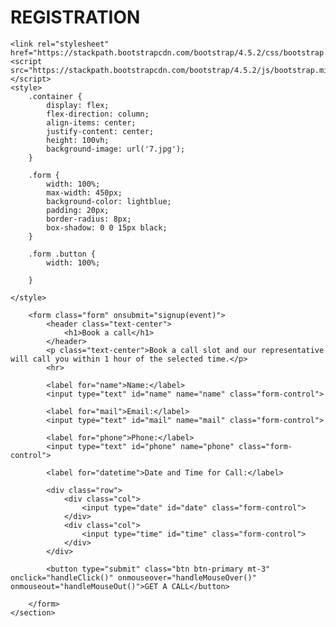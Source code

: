 # REGISTRATION
<!DOCTYPE html>
<html lang="en">

<head>
    <meta charset="UTF-8">
    <meta http-equiv="X-UA-Compatible" content="IE=edge">
    <meta name="viewport" content="width=device-width, initial-scale=1.0">
    <title>REGISTRATION FORM</title>
  

    <link rel="stylesheet" href="https://stackpath.bootstrapcdn.com/bootstrap/4.5.2/css/bootstrap.min.css">
    <script src="https://stackpath.bootstrapcdn.com/bootstrap/4.5.2/js/bootstrap.min.js"></script>
    <style>
        .container {
            display: flex;
            flex-direction: column;
            align-items: center;
            justify-content: center;
            height: 100vh;
            background-image: url('7.jpg');
        }

        .form {
            width: 100%;
            max-width: 450px;
            background-color: lightblue;
            padding: 20px;
            border-radius: 8px;
            box-shadow: 0 0 15px black;
        }

        .form .button {
            width: 100%;
            
        }
       
    </style>
</head>

<body>
    <section class="container">

        <form class="form" onsubmit="signup(event)">
            <header class="text-center">
                <h1>Book a call</h1>
            </header>
            <p class="text-center">Book a call slot and our representative will call you within 1 hour of the selected time.</p>
            <hr>

            <label for="name">Name:</label>
            <input type="text" id="name" name="name" class="form-control">

            <label for="mail">Email:</label>
            <input type="text" id="mail" name="mail" class="form-control">

            <label for="phone">Phone:</label>
            <input type="text" id="phone" name="phone" class="form-control">

            <label for="datetime">Date and Time for Call:</label>

            <div class="row">
                <div class="col">
                    <input type="date" id="date" class="form-control">
                </div>
                <div class="col">
                    <input type="time" id="time" class="form-control">
                </div>
            </div>

            <button type="submit" class="btn btn-primary mt-3" onclick="handleClick()" onmouseover="handleMouseOver()" onmouseout="handleMouseOut()">GET A CALL</button>

        </form>
    </section>


<script src="https://code.jquery.com/jquery-3.6.0.min.js"></script>

<script src="path/to/bootstrap.min.js"></script>
   

<script>
    function handleClick() {
        console.log("Button clicked");
    }

    function handleMouseOver() {
        console.log("Mouse over");
    }

    function handleMouseOut() {
        console.log("Mouse out");
    }

    function signup(event) {
        event.preventDefault(); // Prevent form submission

        // Get form input values
        var name = document.getElementById('name').value;
        var email = document.getElementById('mail').value;
        var phone = document.getElementById('phone').value;
        var date = document.getElementById('date').value;
        var time = document.getElementById('time').value;

        // Form validation
        if (name === '' || email === '' || phone === '' || date === '' || time === '') {
            alert('Please fill in all fields.');
            return;
        }

        // Log form values to console
        console.log("Name: " + name);
        console.log("Email: " + email);
        console.log("Phone: " + phone);
        console.log("Date: " + date);
        console.log("Time: " + time);

        // Reset form fields
        document.getElementById('name').value = '';
        document.getElementById('mail').value = '';
        document.getElementById('phone').value = '';
        document.getElementById('date').value = '';
        document.getElementById('time').value = '';
    }
</script>
</body>

</html>
